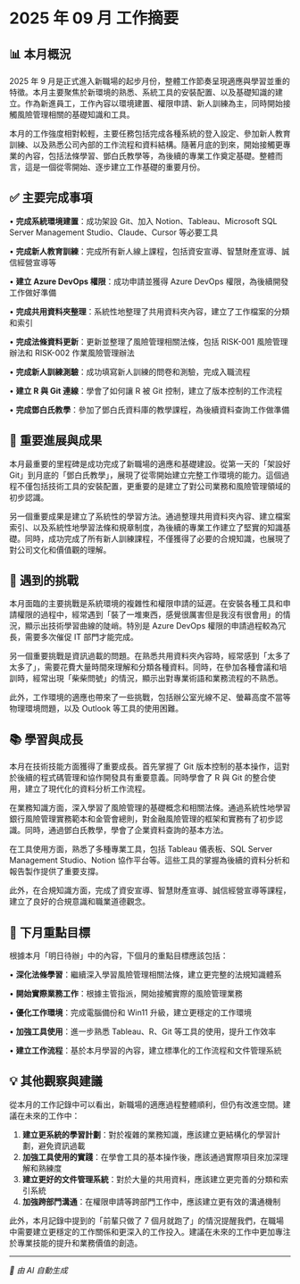 # 2025 年 09 月 工作摘要

## 📊 本月概況

2025 年 9 月是正式進入新職場的起步月份，整體工作節奏呈現適應與學習並重的特徵。本月主要聚焦於新環境的熟悉、系統工具的安裝配置、以及基礎知識的建立。作為新進員工，工作內容以環境建置、權限申請、新人訓練為主，同時開始接觸風險管理相關的基礎知識和工具。

本月的工作強度相對較輕，主要任務包括完成各種系統的登入設定、參加新人教育訓練、以及熟悉公司內部的工作流程和資料結構。隨著月底的到來，開始接觸更專業的內容，包括法條學習、鄧白氏教學等，為後續的專業工作奠定基礎。整體而言，這是一個從零開始、逐步建立工作基礎的重要月份。

## ✅ 主要完成事項

• **完成系統環境建置**：成功架設 Git、加入 Notion、Tableau、Microsoft SQL Server Management Studio、Claude、Cursor 等必要工具

• **完成新人教育訓練**：完成所有新人線上課程，包括資安宣導、智慧財產宣導、誠信經營宣導等

• **建立 Azure DevOps 權限**：成功申請並獲得 Azure DevOps 權限，為後續開發工作做好準備

• **完成共用資料夾整理**：系統性地整理了共用資料夾內容，建立了工作檔案的分類和索引

• **完成法條資料更新**：更新並整理了風險管理相關法條，包括 RISK-001 風險管理辦法和 RISK-002 作業風險管理辦法

• **完成新人訓練測驗**：成功填寫新人訓練的問卷和測驗，完成入職流程

• **建立 R 與 Git 連線**：學會了如何讓 R 被 Git 控制，建立了版本控制的工作流程

• **完成鄧白氏教學**：參加了鄧白氏資料庫的教學課程，為後續資料查詢工作做準備

## 🎯 重要進展與成果

本月最重要的里程碑是成功完成了新職場的適應和基礎建設。從第一天的「架設好 Git」到月底的「鄧白氏教學」，展現了從零開始建立完整工作環境的能力。這個過程不僅包括技術工具的安裝配置，更重要的是建立了對公司業務和風險管理領域的初步認識。

另一個重要成果是建立了系統性的學習方法。通過整理共用資料夾內容、建立檔案索引、以及系統性地學習法條和規章制度，為後續的專業工作建立了堅實的知識基礎。同時，成功完成了所有新人訓練課程，不僅獲得了必要的合規知識，也展現了對公司文化和價值觀的理解。

## 🤔 遇到的挑戰

本月面臨的主要挑戰是系統環境的複雜性和權限申請的延遲。在安裝各種工具和申請權限的過程中，經常遇到「裝了一堆東西，感覺很厲害但是我沒有很會用」的情況，顯示出技術學習曲線的陡峭。特別是 Azure DevOps 權限的申請過程較為冗長，需要多次催促 IT 部門才能完成。

另一個重要挑戰是資訊過載的問題。在熟悉共用資料夾內容時，經常感到「太多了太多了」，需要花費大量時間來理解和分類各種資料。同時，在參加各種會議和培訓時，經常出現「柴柴問號」的情況，顯示出對專業術語和業務流程的不熟悉。

此外，工作環境的適應也帶來了一些挑戰，包括辦公室光線不足、螢幕高度不當等物理環境問題，以及 Outlook 等工具的使用困難。

## 📚 學習與成長

本月在技術技能方面獲得了重要成長。首先掌握了 Git 版本控制的基本操作，這對於後續的程式碼管理和協作開發具有重要意義。同時學會了 R 與 Git 的整合使用，建立了現代化的資料分析工作流程。

在業務知識方面，深入學習了風險管理的基礎概念和相關法條。通過系統性地學習銀行風險管理實務範本和金管會總則，對金融風險管理的框架和實務有了初步認識。同時，通過鄧白氏教學，學會了企業資料查詢的基本方法。

在工具使用方面，熟悉了多種專業工具，包括 Tableau 儀表板、SQL Server Management Studio、Notion 協作平台等。這些工具的掌握為後續的資料分析和報告製作提供了重要支撐。

此外，在合規知識方面，完成了資安宣導、智慧財產宣導、誠信經營宣導等課程，建立了良好的合規意識和職業道德觀念。

## 🔮 下月重點目標

根據本月「明日待辦」中的內容，下個月的重點目標應該包括：

• **深化法條學習**：繼續深入學習風險管理相關法條，建立更完整的法規知識體系

• **開始實際業務工作**：根據主管指派，開始接觸實際的風險管理業務

• **優化工作環境**：完成電腦備份和 Win11 升級，建立更穩定的工作環境

• **加強工具使用**：進一步熟悉 Tableau、R、Git 等工具的使用，提升工作效率

• **建立工作流程**：基於本月學習的內容，建立標準化的工作流程和文件管理系統

## 💡 其他觀察與建議

從本月的工作記錄中可以看出，新職場的適應過程整體順利，但仍有改進空間。建議在未來的工作中：

1. **建立更系統的學習計劃**：對於複雜的業務知識，應該建立更結構化的學習計劃，避免資訊過載
2. **加強工具使用的實踐**：在學會工具的基本操作後，應該通過實際項目來加深理解和熟練度
3. **建立更好的文件管理系統**：對於大量的共用資料，應該建立更完善的分類和索引系統
4. **加強跨部門溝通**：在權限申請等跨部門工作中，應該建立更有效的溝通機制

此外，本月記錄中提到的「前輩只做了 7 個月就跑了」的情況提醒我們，在職場中需要建立更穩定的工作關係和更深入的工作投入。建議在未來的工作中更加專注於專業技能的提升和業務價值的創造。

---
*🤖 由 AI 自動生成*

